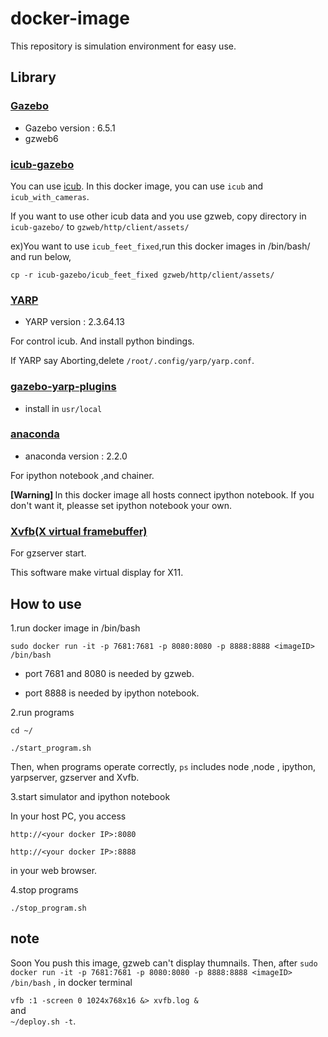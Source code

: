 # docker-image

This repository is simulation environment for easy use.

## Library
### [Gazebo](http://gazebosim.org/)
- Gazebo version : 6.5.1 
- gzweb6

### [icub-gazebo](https://github.com/robotology/icub-gazebo)
You can use [icub](http://icub.org/). In this docker image, you can use `icub` and `icub_with_cameras`.

If you want to use other icub data and you use gzweb, copy directory in `icub-gazebo/` to `gzweb/http/client/assets/`

ex)You want to use `icub_feet_fixed`,run this docker images in /bin/bash/ and run below,

`cp -r icub-gazebo/icub_feet_fixed gzweb/http/client/assets/`

### [YARP](http://yarp.it/)
- YARP version : 2.3.64.13

For control icub. And install python bindings. 


If YARP say Aborting,delete `/root/.config/yarp/yarp.conf`.

### [gazebo-yarp-plugins](https://github.com/robotology/gazebo-yarp-plugins)
- install in `usr/local`


### [anaconda](https://www.continuum.io/)
- anaconda version : 2.2.0

For ipython notebook ,and chainer.

<strong> [Warning] </strong>
In this docker image all hosts connect ipython notebook.
If you don't want it, pleasse set ipython notebook your own.

### [Xvfb(X virtual framebuffer)](http://www.x.org/archive/X11R7.6/doc/man/man1/Xvfb.1.xhtml)

For gzserver start.

This software make virtual display for X11.



## How to use
1.run docker image in /bin/bash

`sudo docker run -it -p 7681:7681 -p 8080:8080 -p 8888:8888 <imageID> /bin/bash`

- port 7681 and 8080 is needed by gzweb.

- port 8888 is needed by ipython notebook.

2.run programs

`cd ~/`

`./start_program.sh`

Then, when programs operate correctly, `ps` includes node ,node , ipython, yarpserver, gzserver and Xvfb.

3.start simulator and ipython notebook

In your host PC, you access 

`http://<your docker IP>:8080`

`http://<your docker IP>:8888`

in your web browser.

4.stop programs

`./stop_program.sh`


## note

Soon You push this image, gzweb can't display thumnails. Then, after `sudo docker run -it -p 7681:7681 -p 8080:8080 -p 8888:8888 <imageID> /bin/bash`
, in docker terminal

  
`vfb :1 -screen 0 1024x768x16 &> xvfb.log & `   
and   
`~/deploy.sh -t`.

